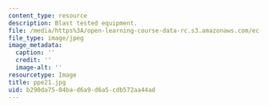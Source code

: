 ```yaml
---
content_type: resource
description: Blast tested equipment.
file: /media/https%3A/open-learning-course-data-rc.s3.amazonaws.com/ec-s06-design-for-demining-spring-2007/b290da7504bad6a9d6a5cdb572aa44ad_ppe21.jpg
file_type: image/jpeg
image_metadata:
  caption: ''
  credit: ''
  image-alt: ''
resourcetype: Image
title: ppe21.jpg
uid: b290da75-04ba-d6a9-d6a5-cdb572aa44ad
---
```

